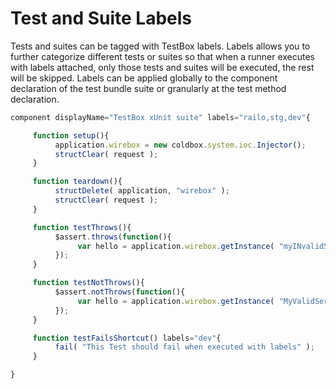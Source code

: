 # Test and Suite Labels
Tests and suites can be tagged with TestBox labels. Labels allows you to further categorize different tests or suites so that when a runner executes with labels attached, only those tests and suites will be executed, the rest will be skipped. Labels can be applied globally to the component declaration of the test bundle suite or granularly at the test method declaration.

```javascript
component displayName="TestBox xUnit suite" labels="railo,stg,dev"{

     function setup(){
          application.wirebox = new coldbox.system.ioc.Injector();
          structClear( request );
     }

     function teardown(){
          structDelete( application, "wirebox" );
          structClear( request );
     }

     function testThrows(){
          $assert.throws(function(){
               var hello = application.wirebox.getInstance( "myINvalidService" ).run();
          });
     }

     function testNotThrows(){
          $assert.notThrows(function(){
               var hello = application.wirebox.getInstance( "MyValidService" ).run();;
          });
     }

     function testFailsShortcut() labels="dev"{
          fail( "This Test should fail when executed with labels" );
     }

}
```

